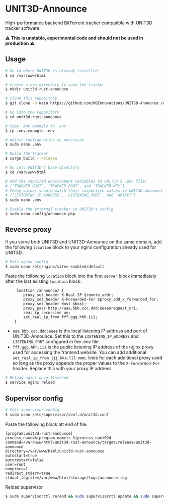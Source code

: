 # UNIT3D-Announce

High-performance backend BitTorrent tracker compatible with UNIT3D tracker software.

⚠️ **This is unstable, experimental code and should not be used in production** ⚠️

## Usage

```sh
# Go to where UNIT3D is already installed
$ cd /var/www/html

# Create a new directory to save the tracker
$ mkdir unit3d-rust-announce

# Clone this repository
$ git clone -b main https://github.com/HDInnovations/UNIT3D-Announce /var/www/html/unit3d-rust-announce

# Go into the repository
$ cd unit3d-rust-announce

# Copy .env.example to .env
$ cp .env.example .env

# Adjust configuration as necessary
$ sudo nano .env

# Build the tracker
$ cargo build --release

# Go into UNIT3D's base directory
$ cd /var/www/html

# Add the required environment variables to UNIT3D'S .env file:
# (`TRACKER_HOST`, `TRACKER_PORT`, and `TRACKER_KEY`)
# These values should match their respective values in UNIT3D-Announce's .env file:
# (`LISTENING_IP_ADDRESS`, `LISTENING_PORT`, and `APIKEY`)
$ sudo nano .env

# Enable the external tracker in UNIT3D's config
$ sudo nano config/announce.php
```

## Reverse proxy

If you serve both UNIT3D and UNIT3D-Announce on the same domain, add the following `location` block to your nginx configuration already used for UNIT3D.

```sh
# Edit nginx config
$ sudo nano /etc/nginx/sites-enabled/default
```

Paste the following `location` block into the first `server` block immediately after the last existing `location` block.

```nginx
     location /announce/ {
        proxy_set_header X-Real-IP $remote_addr;
        proxy_set_header X-Forwarded-For $proxy_add_x_forwarded_for;
        proxy_set_header Host $host;
        proxy_pass http://aaa.bbb.ccc.ddd:eeee$request_uri;
        real_ip_recursive on;
        set_real_ip_from fff.ggg.hhh.iii;
    }
```

- `aaa.bbb.ccc.ddd:eeee` is the local listening IP address and port of UNIT3D-Announce. Set this to the `LISTENING_IP_ADDRESS` and `LISTENING_PORT` configured in the .env file.
- `fff.ggg.hhh.iii` is the public listening IP address of the nginx proxy used for accessing the frontend website. You can add additional `set_real_ip_from jjj.kkk.lll.mmm;` lines for each additional proxy used so long as the proxy appends the proper values to the `X-Forwarded-For` header. Replace this with your proxy IP address.


```sh
# Reload nginx once finished
$ service nginx reload
```

## Supervisor config

```sh
# Edit supervisor config
$ sudo nano /etc/supervisor/conf.d/unit3d.conf
```

Paste the following block att end of file.

```supervisor
[program:unit3d-rust-announce]
process_name=%(program_name)s_%(process_num)02d
command=/var/www/html/unit3d-rust-announce/target/release/unit3d-announce
directory=/var/www/html/unit3d-rust-announce
autostart=true
autorestart=false
user=root
numprocs=1
redirect_stderr=true
stdout_logfile=/var/www/html/storage/logs/announce.log
```

Reload supervisor
```sh
$ sudo supervisorctl reread && sudo supervisorctl update && sudo supervisorctl reload
```






